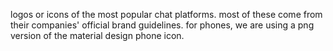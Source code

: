 logos or icons of the most popular chat platforms. most of these come from their companies' official brand guidelines.
for phones, we are using a png version of the material design phone icon.
